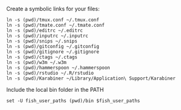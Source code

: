Create a symbolic links for your files:

	ln -s (pwd)/tmux.conf ~/.tmux.conf
	ln -s (pwd)/tmate.conf ~/.tmate.conf
	ln -s (pwd)/editrc ~/.editrc
	ln -s (pwd)/inputrc ~/.inputrc
	ln -s (pwd)/snips ~/.snips
	ln -s (pwd)/gitconfig ~/.gitconfig
	ln -s (pwd)/gitignore ~/.gitignore
	ln -s (pwd)/ctags ~/.ctags
	ln -s (pwd)/w3m ~/.w3m
	ln -s (pwd)/hammerspoon ~/.hammerspoon
	ln -s (pwd)/rstudio ~/.R/rstudio
	ln -s (pwd)/Karabiner ~/Library/Application\ Support/Karabiner

Include the local bin folder in the PATH

	set -U fish_user_paths (pwd)/bin $fish_user_paths

